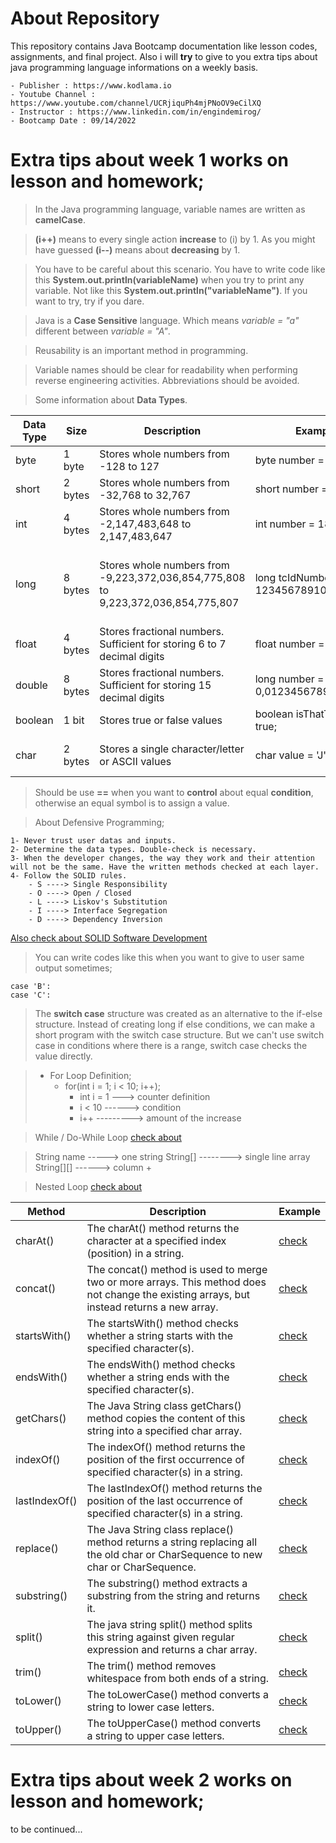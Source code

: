 # About Repository

This repository contains Java Bootcamp documentation like lesson codes, assignments, and final project. Also i will **try** to give to you extra tips about java programming language informations on a weekly basis. 

    - Publisher : https://www.kodlama.io
    - Youtube Channel : https://www.youtube.com/channel/UCRjiquPh4mjPNoOV9eCilXQ
    - Instructor : https://www.linkedin.com/in/engindemirog/
    - Bootcamp Date : 09/14/2022
    
    
    
# Extra tips about week 1 works on lesson and homework;

> In the Java programming language, variable names are written as **camelCase**.

> **(i++)** means to every single action **increase** to (i) by 1. As you might have guessed **(i--)** means about **decreasing** by 1.

> You have to be careful about this scenario. You have to write code like this **System.out.println(variableName)** when you try to print any variable. Not like this **System.out.println("variableName")**. If you want to try, try if you dare.

> Java is a **Case Sensitive** language. Which means *variable = "a"* different between *variable = "A"*.

> Reusability is an important method in programming. 

> Variable names should be clear for readability when performing reverse engineering activities. Abbreviations should be avoided.

> Some information about **Data Types**.

|Data Type| 	Size 	|Description|Example|Notes|
|---------|-------------|-----------|-------|-----|
|byte| 	1 byte |	Stores whole numbers from -128 to 127|byte number = 127;||
|short| 	2 bytes 	|Stores whole numbers from -32,768 to 32,767|short number = 32767; ||
|int| 	4 bytes 	|Stores whole numbers from -2,147,483,648 to 2,147,483,647|int number = 1881;||
|long 	|8 bytes 	|Stores whole numbers from -9,223,372,036,854,775,808 to 9,223,372,036,854,775,807|long tcIdNumber = 12345678910|Best practice it should be the String|
|float 	|4 bytes 	|Stores fractional numbers. Sufficient for storing 6 to 7 decimal digits|float number = -0,05; ||
|double |	8 bytes 	|Stores fractional numbers. Sufficient for storing 15 decimal digits|long number = 0,01234567897894561;||
|boolean |	1 bit 	|Stores true or false values|boolean isThatTrue = true;||
|char 	|2 bytes 	|Stores a single character/letter or ASCII values|char value = 'J';|Should be '', ASCII|


> Should be use **==** when you want to **control** about equal **condition**, otherwise an equal symbol is to assign a value.

> About Defensive Programming;

    1- Never trust user datas and inputs. 
    2- Determine the data types. Double-check is necessary.
    3- When the developer changes, the way they work and their attention will not be the same. Have the written methods checked at each layer.
    4- Follow the SOLID rules. 
        - S ----> Single Responsibility
        - O ----> Open / Closed
        - L ----> Liskov's Substitution
        - I ----> Interface Segregation
        - D ----> Dependency Inversion

   [Also check about SOLID Software Development](https://gokhana.medium.com/solid-nedir-solid-yaz%C4%B1l%C4%B1m-prensipleri-nelerdir-40fb9450408e)
  
  > You can write codes like this when you want to give to user same output sometimes;
  
 	case 'B':
 	case 'C':

  > The **switch case** structure was created as an alternative to the if-else structure. Instead of creating long if else conditions, we can make a short program with the switch case structure. But we can't use switch case in conditions where there is a range, switch case checks the value directly.
  
  > * For Loop Definition;
  >     * for(int i = 1; i < 10; i++);
  >          * int i = 1 ---> counter definition
  >          * i < 10 ------> condition
  >          * i++ ---------> amount of the increase
  
  > While / Do-While Loop [ check about ](https://github.com/AhmetUstaa/JavaCamp2022/blob/master/javaCampHomeworks2022/Week1Homework/Week1Homework/hw27LoopDemo.java)
  
  > String name -----> one string
  > String[] --------> single line array
  > String[][] ------> column +
  
  > Nested Loop [check about](https://github.com/AhmetUstaa/JavaCamp2022/blob/master/javaCampHomeworks2022/Week1Homework/Week1Homework/hw210MultiDimensionalArrayDemo.java)
  
   |Method|Description|Example|
   |------|-----------|-------|
   |charAt()|The charAt() method returns the character at a specified index (position) in a string.|[check](https://github.com/AhmetUstaa/JavaCamp2022/blob/master/javaCampHomeworks2022/Week1Homework/Week1Homework/hw211StringsDemo.java)|
   |concat()|The concat() method is used to merge two or more arrays. This method does not change the existing arrays, but instead returns a new array.|[check](https://github.com/AhmetUstaa/JavaCamp2022/blob/master/javaCampHomeworks2022/Week1Homework/Week1Homework/hw211StringsDemo.java)|
   |startsWith()|The startsWith() method checks whether a string starts with the specified character(s).|[check](https://github.com/AhmetUstaa/JavaCamp2022/blob/master/javaCampHomeworks2022/Week1Homework/Week1Homework/hw211StringsDemo.java)|
   |endsWith()|The endsWith() method checks whether a string ends with the specified character(s).|[check](https://github.com/AhmetUstaa/JavaCamp2022/blob/master/javaCampHomeworks2022/Week1Homework/Week1Homework/hw211StringsDemo.java)|
   |getChars()|The Java String class getChars() method copies the content of this string into a specified char array.|[check](https://github.com/AhmetUstaa/JavaCamp2022/blob/master/javaCampHomeworks2022/Week1Homework/Week1Homework/hw211StringsDemo.java)|
   |indexOf()|The indexOf() method returns the position of the first occurrence of specified character(s) in a string.|[check](https://github.com/AhmetUstaa/JavaCamp2022/blob/master/javaCampHomeworks2022/Week1Homework/Week1Homework/hw211StringsDemo.java)|
   |lastIndexOf()|The lastIndexOf() method returns the position of the last occurrence of specified character(s) in a string.|[check](https://github.com/AhmetUstaa/JavaCamp2022/blob/master/javaCampHomeworks2022/Week1Homework/Week1Homework/hw211StringsDemo.java)|
   |replace()|The Java String class replace() method returns a string replacing all the old char or CharSequence to new char or CharSequence.|[check](https://github.com/AhmetUstaa/JavaCamp2022/blob/master/javaCampHomeworks2022/Week1Homework/Week1Homework/hw211StringsDemo.java)|
   |substring()|The substring() method extracts a substring from the string and returns it.|[check](https://github.com/AhmetUstaa/JavaCamp2022/blob/master/javaCampHomeworks2022/Week1Homework/Week1Homework/hw211StringsDemo.java)|
   |split()|The java string split() method splits this string against given regular expression and returns a char array.|[check](https://github.com/AhmetUstaa/JavaCamp2022/blob/master/javaCampHomeworks2022/Week1Homework/Week1Homework/hw211StringsDemo.java)|
   |trim()|The trim() method removes whitespace from both ends of a string.|[check](https://github.com/AhmetUstaa/JavaCamp2022/blob/master/javaCampHomeworks2022/Week1Homework/Week1Homework/hw211StringsDemo.java)|
   |toLower()|The toLowerCase() method converts a string to lower case letters.|[check](https://github.com/AhmetUstaa/JavaCamp2022/blob/master/javaCampHomeworks2022/Week1Homework/Week1Homework/hw211StringsDemo.java)|
   |toUpper()|The toUpperCase() method converts a string to upper case letters.|[check](https://github.com/AhmetUstaa/JavaCamp2022/blob/master/javaCampHomeworks2022/Week1Homework/Week1Homework/hw211StringsDemo.java)|
   
   
# Extra tips about week 2 works on lesson and homework;

to be continued...
   
   
    
    
    
